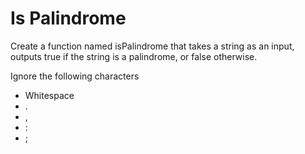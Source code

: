# Is Palindrome

Create a function named isPalindrome that takes a string as an input, outputs
true if the string is a palindrome, or false otherwise.

Ignore the following characters

- Whitespace
- .
- ,
- :
- ;
